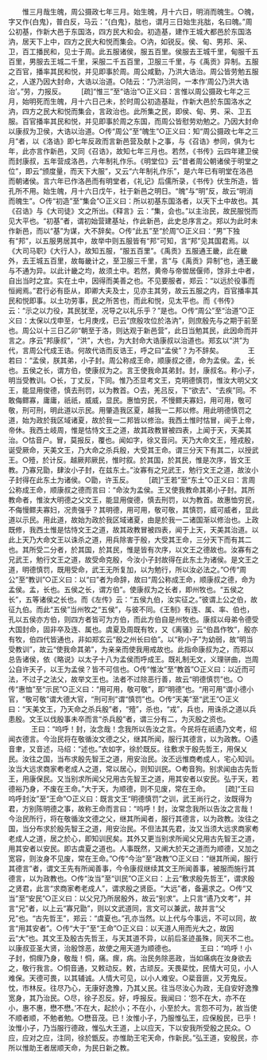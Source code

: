 <!-- { "loadSidebar": true } -->
　　惟三月哉生魄，周公摄政七年三月。始生魄，月十六日，明消而魄生。○魄，字又作{白鬼}，普白反，马云：“{白鬼}，朏也，谓月三日始生兆朏，名曰魄。”周公初基，作新大邑于东国洛，四方民大和会。初造基，建作王城大都邑於东国洛汭，居天下上中，四方之民大和悦而集会。○汭，如锐反。侯、甸、男邦、采、卫，百工播民和，见士于周。此五服诸侯，服五百里。侯服去王城千里，甸服千五百里，男服去王城二千里，采服二千五百里，卫服三千里，与《禹贡》异制。五服之百官，播率其民和悦，并见即事於周。周公咸勤，乃洪大诰治。周公皆劳勉五服之，人遂乃因大封命，大诰以治道。○陆云：“乃洪治同，一本作‘周公乃洪大诰治’。”劳，力报反。 
　　[疏]“惟三”至“诰治”○正义曰：言惟以周公摄政七年之三月，始明死而生魄，月十六日己未，於时周公初造基趾，作新大邑於东国洛水之汭，四方之民大和悦而集会，言政治也。此所集之民，即侯、甸、男、采、卫五服。百官播率其民和悦，并见即事於周之东国，而周公皆慰劳劝勉之。乃因大封命以康叔为卫侯，大诰以治道。○传“周公”至“魄生”○正义曰：知“周公摄政七年之三月”者，以《洛诰》即七年反政而言新邑营及献卜之事，与《召诰》参同，俱为七年，此亦言作新邑，又同《召诰》，故知七年三月也。若然，《书传》云四年建卫侯而封康叔，五年营成洛邑，六年制礼作乐。《明堂位》云“昔者周公朝诸侯于明堂之位”，即云“颁度量，而天下大服”，又云“六年制礼作乐”，是六年已有明堂在洛邑而朝诸侯。言六年已作洛邑而有明堂者，《礼记》后儒所录，《书传》伏生所造，皆孔所不用。始生魄，月十六日戊午，社于新邑之明日。“魄”与“明”反，故云“明消而魄生”。○传“初造”至“集会”○正义曰：所以初基东国洛者，以天下土中故也。其《召诰》与《大司徒》文之所出。《释言》云：“集，会也。”以主治民，故民服悦而见大平也。“初基”者，谓初始营建基址，作此新邑，此史总序言之。郑以为此时未作新邑，而以“基”为谋，大不辞矣。○传“此五”至“於周”○正义曰：“男”下独有“邦”，以五服男居其中，故举中则五服皆有“邦”可知，言“邦”见其国君焉。以《大司马职》《大行人》，故知五服，“服五百里”。《禹贡》五服通王畿，此在畿外，去王城五百里，故每畿计之，至卫服三千里，言“与《禹贡》异制”也，通王畿与不通为异。以此计畿之均，故须土中。若然，黄帝与帝喾居偃师，馀非土中者，自出当时之宜。实在土中，因得而美善之也。不见要服者，郑云：“以远於役事而恒阙焉。”君行必有臣从，即卿大夫及士，见亦主其劳，故云五服之内，百官播率其民和悦即事。以土功劳事，民之所苦也，而此和悦，见太平也。而《书传》云：“示之以力役，其民犹至，况导之以礼乐乎？”是也。○传“周公”至“治道”○正义曰：太保以戊申至，七月庚戌，已云“庶殷攻位於洛汭”，则庶殷先与之期于前至也。周公以十三日乙卯“朝至于洛，则达观于新邑营”，此日当勉其民，此因命而并言之。序云“邦康叔”，“洪”，大也，为大封命大诰康叔以治道也。郑玄以“洪”为代，言周公代成王诰。何故代诰而反诰王，呼之曰“孟侯”？为不辞矣。
　
　　王若曰：“孟侯，朕其弟，小子封。周公称成王命，顺康叔之德，命为孟侯。孟，长也。五侯之长，谓方伯，使康叔为之。言王使我命其弟封。封，康叔名。称小子，明当受教训。○长，丁丈反，下同。惟乃丕显考文王，克明德慎罚，惟汝大明父文王，能显用俊德，慎去刑罚，以为教首。○去，羌吕反，下“欲去”、“去疾”同。不敢侮鳏寡，庸庸，祇祇，威威，显民。惠恤穷民，不慢鳏夫寡妇，用可用，敬可敬，刑可刑，明此道以示民。用肇造我区夏，越我一二邦以修。用此明德慎罚之道，始为政於我区域诸夏，故於我一二邦皆以修治。我西土惟时怙冒，闻于上帝，帝休。我西土岐周，惟是怙恃文王之道，故其政教冒被四表，上闻于天，天美其治。○怙音户。冒，莫报反，覆也。闻如字，徐又音问。天乃大命文王，殪戎殷，诞受厥命，天美文王，乃大命之杀兵殷，大受其王命。谓三分天下有其二，以授武王。○殪，於计反。越厥邦厥民，惟时叙。於其国，於其民，惟是次序，皆文王教。乃寡兄勖，肆汝小子封，在兹东土。”汝寡有之兄武王，勉行文王之道，故汝小子封得在此东土为诸侯。○勖，许玉反。 
　　[疏]“王若”至“东土”○正义曰：言周公称成王命，顺康叔之德而言曰：“命汝为孟侯。王又使我教命其弟小子封。其所教命者，惟汝大明德之父文王，能显用俊德，慎去刑罚，以为教首。故惠恤穷民，不侮慢鳏夫寡妇，况贵强乎？其明德，用可用，敬可敬，其慎罚，威可威者，显此道以示民。用此道，故始为政於我区域诸夏，由是於我一二诸国渐以修治也。上政既修，我西土惟是怙恃文王之道，故其政教冒被四表，闻于上天，天美其治道。以此上天乃大命文王以诛杀之道，用兵除害于殷，大受其王命，三分天下而有其二也。其所受二分者，於其国，於其民，惟是皆有次序，以文王之德故也。汝寡有之兄武王，勉行文王之道，故受命克殷，今汝小子封故得在此东土为诸侯。是文王之道，明德慎罚，既用受命，武王无所复加，以为勉行，所以汝必法之。”○传“周公”至“教训”○正义曰：以“曰”者为命辞，故曰“周公称成王命，顺康叔之德，命为孟侯。孟，长也。五侯之长，谓方伯”。使康叔为之长者，即州牧也。“五侯之长”，五等诸侯之长也。而《左传》云：“五侯九伯，汝实征之。”彼谓上公之伯，故征九伯。而此“五侯”当州牧之“五侯”，与彼不同。《王制》有连、属、率、伯也，孔以五侯亦方伯，则四方者皆可为方伯，而此方伯自是州牧也。康叔以母弟令德受大国封命，固非卒及连、属也。虞夏及周既有牧，又《离骚》云“伯昌作牧”，殷亦有牧，伯四代皆通也，非如郑玄云“殷之州长曰伯”。以“称小子”为幼弱，故“明当受教训”，故云“使我命其弟”，为亲亲而使我用戒故也。此指命康叔为之，而郑以总告诸侯，依《略说》以太子十八为孟侯而呼成王。既礼制无文，义理骈曲，岂周公自许天子，以王为孟侯？皆不可信也。○传“惟汝”至“教首”○正义曰：以近而可法，不过子之法父，故举文王也。法者不过除恶行善，故云“明德慎罚”也。○传“惠恤”至“示民”○正义曰：“用可用，敬可敬”，即“明德”也。“用可用”谓小德小官，“敬可敬”谓大德大官，“刑可刑”谓“慎罚”也。○传“天美”至“武王”○正义曰：“天美文王，乃天命之杀兵殷”者，“殪”，杀也，“戎”，兵也，用诛杀之道以兵患殷。文王以伐殷事未卒而言“杀兵殷”者，谓三分有二，为灭殷之资也。
　
　　王曰：“呜呼！封，汝念哉！念我所以告汝之言。今民将在祇遹乃文考，绍闻衣德言。今治民将在敬循汝文德之父，继其所闻，服行其德言，以为政教。○遹音聿，又音述，马绍：“述也。”衣如字，徐於既反。往敷求于殷先哲王，用保乂民。汝往之国，当布求殷先智王之道，用安治民。汝丕远惟商耇成人，宅心知训。汝当大远求商家耇老成人之道，常以居心，则知训民。○耇音狗。别求闻由古先哲王，用康保民。又当别求所闻父兄用古先智王之道，用其安者以安民。弘于天，若德裕乃身，不废在王命。”大于天，为顺德，则不见废，常在王命。 
　　[疏]“王曰呜呼封汝”至“王命”○正义曰：既言文王“明德慎罚”之训，武王尚行之，汝既得为君，方别陈明德之事，故称王命而言曰：“呜呼！封，汝常念我所以告汝之言哉！今治民所行，将在敬循汝文德之父，继其所闻者，服行其德言，以为政教。汝往之国，当分布求於殷先智王之道，用安治民。不但法其先君，汝又当须大远求商家耇老成人之道，居之於心，即知训民矣。其外又更当别求所闻父兄用古先智王之道，用其安者以安民。即古虞夏之道也。人事既然，又阐大於天之道而为顺德，又加之宽容，则汝身不见废，常在王命。”○传“今治”至“政教”○正义曰：“继其所闻，服行其德言”者，谓文王先有所闻善事，今令康叔继续其文王所闻善事，被服而施行其德言，以为政教也。○传“汝当”至“训民”○正义曰：上云“敷求殷先哲王”，谓求殷之贤君，此言“求商家耇老成人”，谓求殷之贤臣。“大远”者，备遍求之。○传“又当”至“安民”○正义曰：以父兄乃所居殷外，故云“别求”。上只言“遹乃文考”，并言“兄”者，以上云“寡兄勖”，则以文武道同，言文可以兼武，故并言“父兄”也。“古先哲王”，郑云：“虞夏也。”孔亦当然。以上代与今事远，不可以同，故言“用其安者”。○传“大于”至“王命”○正义曰：以天道人用而光大之，故因云“大”也。其文王及殷古先哲王，与天其道不异，以前后圣迹虽殊，同天不二也。以康叔亚圣大贤，治殷馀恶，故使之用天道为顺德也。
　
　　王曰：“呜呼！小子封，恫瘝乃身，敬哉！恫，痛。瘝，病。治民务除恶政，当如痛病在汝身欲去之，敬行我言。○恫音通，又敕动反。敕，古顽反。天畏棐忱，民情大可见，小人难保。天德可畏，以其辅诚。人情大可见，以小人难安。○棐音匪，又芳鬼反。忱，巿林反。往尽乃心，无康好逸豫，乃其乂民。往当尽汝心为政，无自安好逸豫宽身，其乃治民。○尽，徐子忍反。好，呼报反。我闻曰：‘怨不在大，亦不在小，惠不惠，懋不懋。’不在大，起於小；不在小，小至於大。言怨不可为，故当使不顺者顺，不勉者勉。○懋音茂。已！汝惟小子，乃服惟弘王，应保殷民，已乎！汝惟小子，乃当服行德政，惟弘大王道，上以应天，下以安我所受殷之民众。○应，应对之应，注同，徐於甑反。亦惟助王宅天命，作新民。”弘王道，安殷民，亦所以惟助王者居顺天命，为民日新之教。 
